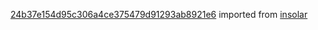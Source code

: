 [24b37e154d95c306a4ce375479d91293ab8921e6](https://github.com/insolar/insolar/commit/24b37e154d95c306a4ce375479d91293ab8921e6) imported from [insolar](https://github.com/insolar/insolar)
